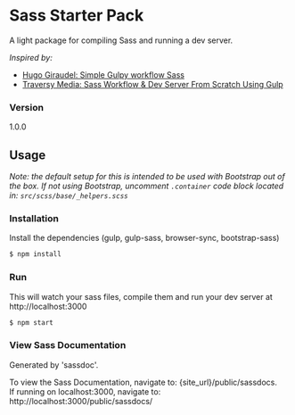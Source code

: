 # Sass Starter Pack

A light package for compiling Sass and running a dev server. 

*Inspired by:*
- [Hugo Giraudel: Simple Gulpy workflow Sass](https://www.sitepoint.com/simple-gulpy-workflow-sass/)
- [Traversy Media: Sass Workflow & Dev Server From Scratch Using Gulp](https://www.youtube.com/watch?v=rmXVmfx3rNo&t=1473s)

### Version
1.0.0

## Usage
*Note: the default setup for this is intended to be used with Bootstrap out of the box. If not using Bootstrap, uncomment `.container` code block located in: `src/scss/base/_helpers.scss`*

### Installation

Install the dependencies (gulp, gulp-sass, browser-sync, bootstrap-sass)

```sh
$ npm install
```

### Run

This will watch your sass files, compile them and run your dev server at http://localhost:3000

```sh
$ npm start
```

### View Sass Documentation

Generated by 'sassdoc'.

To view the Sass Documentation, navigate to:  {site_url}/public/sassdocs.  
If running on localhost:3000, navigate to: http://localhost:3000/public/sassdocs/